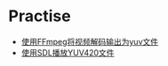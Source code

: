 # Practise
- [使用FFmpeg将视频解码输出为yuv文件](https://github.com/negier/Practise/blob/master/FFmpeg/Decode/README.md)
- [使用SDL播放YUV420文件](https://github.com/negier/Practise/blob/master/SDL/YUVPLAY/README.md)
